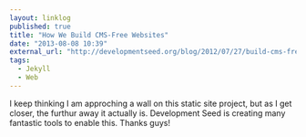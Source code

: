 ```yaml
---
layout: linklog
published: true
title: "How We Build CMS-Free Websites"
date: "2013-08-08 10:39"
external_url: "http://developmentseed.org/blog/2012/07/27/build-cms-free-websites/"
tags: 
  - Jekyll
  - Web
---
```


I keep thinking I am approching a wall on this static site project, but as I get closer, the furthur away it actually is.  Development Seed is creating many fantastic tools to enable this.  Thanks guys!